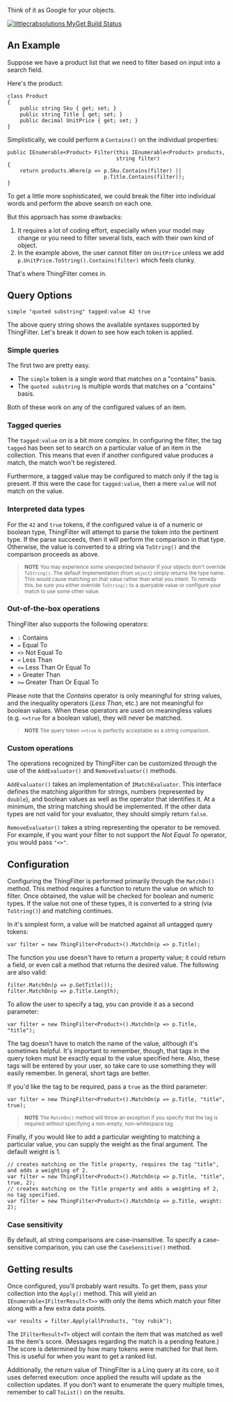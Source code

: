 Think of it as Google for your objects.

[![littlecrabsolutions MyGet Build Status](https://www.myget.org/BuildSource/Badge/littlecrabsolutions?identifier=526ca85a-64e9-4255-9774-61bb974a3487)](https://www.myget.org/)

## An Example

Suppose we have a product list that we need to filter based on input into a search field.

Here's the product:

	class Product
	{
		public string Sku { get; set; }
		public string Title { get; set; }
		public decimal UnitPrice { get; set; }
	}

Simplistically, we could perform a `Contains()` on the individual properties:

	public IEnumerable<Product> Filter(this IEnumerable<Product> products,
									   string filter)
	{
		return products.Where(p => p.Sku.Contains(filter) ||
                                   p.Title.Contains(filter));
	}

To get a little more sophisticated, we could break the filter into individual words and perform the above search on each one.

But this approach has some drawbacks:

1. It requires a lot of coding effort, especially when your model may change or you need to filter several lists, each with their own kind of object.
2. In the example above, the user cannot filter on `UnitPrice` unless we add `p.UnitPrice.ToString().Contains(filter)` which feels clunky.

That's where ThingFilter comes in.

## Query Options

	simple "quoted substring" tagged:value 42 true

The above query string shows the available syntaxes supported by ThingFilter.  Let's break it down to see how each token is applied.

### Simple queries

The first two are pretty easy.

- The `simple` token is a single word that matches on a "contains" basis.
- The `quoted substring` is multiple words that matches on a "contains" basis.

Both of these work on any of the configured values of an item.

### Tagged queries

The `tagged:value` on is a bit more complex.  In configuring the filter, the tag `tagged` has been set to search on a particular value of an item in the collection.  This means that even if another configured value produces a match, the match won't be registered.

Furthermore, a tagged value may be configured to match only if the tag is present.  If this were the case for `tagged:value`, then a mere `value` will not match on the value.

### Interpreted data types

For the `42` and `true` tokens, if the configured value is of a numeric or boolean type, ThingFilter will attempt to parse the token into the pertinent type.  If the parse succeeds, then it will perform the comparison in that type.  Otherwise, the value is converted to a string via `ToString()` and the comparison proceeds as above.

><small>**NOTE** You may experience some unexpected behavior if your objects don't override `ToString()`.  The default implementation (from `object`) simply returns the type name.  This would cause matching on that value rather than what you intent. To remedy this, be sure you either override `ToString()` to a queryable value or configure your match to use some other value.</small>

### Out-of-the-box operations

ThingFilter also supports the following operators:

- `:` Contains
- `=` Equal To
- `<>` Not Equal To
- `<` Less Than
- `<=` Less Than Or Equal To
- `>` Greater Than
- `>=` Greater Than Or Equal To

Please note that the *Contains* operator is only meaningful for string values, and the inequality operators (*Less Than*, etc.) are not meaningful for boolean values.  When these operators are used on meaningless values (e.g. `<=true` for a boolean value), they will never be matched.

><small>**NOTE** The query token `<=true` is perfectly acceptable as a string comparison.</small>

### Custom operations

The operations recognized by ThingFilter can be customized through the use of the `AddEvaluator()` and `RemoveEvaluator()` methods.

`AddEvaluator()` takes an implementation of `IMatchEvaluator`.  This interface defines the matching algorithm for strings, numbers (represented by `double`), and boolean values as well as the operator that identifies it.  At a minimum, the string matching should be implemented.  If the other data types are not valid for your evaluator, they should simply return `false`.

`RemoveEvaluator()` takes a string representing the operator to be removed.  For example, if you want your filter to not support the *Not Equal To* operator, you would pass `"<>"`.

## Configuration

Configuring the ThingFilter is performed primarily through the `MatchOn()` method.  This method requires a function to return the value on which to filter.  Once obtained, the value will be checked for boolean and numeric types.  If the value not one of these types, it is converted to a string (via `ToString()`) and matching continues.

In it's simplest form, a value will be matched against all untagged query tokens:

	var filter = new ThingFilter<Product>().MatchOn(p => p.Title);

The function you use doesn't have to return a property value; it could return a field, or even call a method that returns the desired value.  The following are also valid:

	filter.MatchOn(p => p.GetTitle());
	filter.MatchOn(p => p.Title.Length);

To allow the user to specify a tag, you can provide it as a second parameter:

	var filter = new ThingFilter<Product>().MatchOn(p => p.Title, "title");

The tag doesn't have to match the name of the value, although it's sometimes helpful.  It's important to remember, though, that tags in the query token must be exactly equal to the value specified here.  Also, these tags will be entered by your user, so take care to use something they will easily remember.  In general, short tags are better.

If you'd like the tag to be required, pass a `true` as the third parameter:

	var filter = new ThingFilter<Product>().MatchOn(p => p.Title, "title", true);

><small>**NOTE** The `MatchOn()` method will throw an exception if you specify that the tag is required without specifying a non-empty, non-whitespace tag.</small>

Finally, if you would like to add a particular weighting to matching a particular value, you can supply the weight as the final argument.  The default weight is 1.

	// creates matching on the Title property, requires the tag "title", and adds a weighting of 2.
	var filter = new ThingFilter<Product>().MatchOn(p => p.Title, "title", true, 2);
	// creates matching on the Title property and adds a weighting of 2, no tag specified.
	var filter = new ThingFilter<Product>().MatchOn(p => p.Title, weight: 2);

### Case sensitivity

By default, all string comparisons are case-insensitive.  To specify a case-sensitive comparison, you can use the `CaseSensitive()` method.

## Getting results

Once configured, you'll probably want results.  To get them, pass your collection into the `Apply()` method.  This will yield an `IEnumerable<IFilterResult<T>>` with only the items which match your filter along with a few extra data points.

	var results = filter.Apply(allProducts, "toy rubik");

The `IFilterResult<T>` object will contain the item that was matched as well as the item's score.  (Messages regarding the match is a pending feature.)  The score is determined by how many tokens were matched for that item.  This is useful for when you want to get a ranked list.

Additionally, the return value of ThingFilter is a Linq query at its core, so it uses deferred execution: once applied the results will update as the collection updates.  If you don't want to enumerate the query multiple times, remember to call `ToList()` on the results.